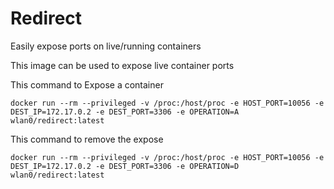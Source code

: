 # Redirect
Easily expose ports on live/running containers

This image can be used to expose live container ports

This command to Expose a container
```
docker run --rm --privileged -v /proc:/host/proc -e HOST_PORT=10056 -e DEST_IP=172.17.0.2 -e DEST_PORT=3306 -e OPERATION=A wlan0/redirect:latest
```

This command to remove the expose
```
docker run --rm --privileged -v /proc:/host/proc -e HOST_PORT=10056 -e DEST_IP=172.17.0.2 -e DEST_PORT=3306 -e OPERATION=D wlan0/redirect:latest
```
